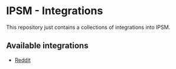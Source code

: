 # IPSM - Integrations

This repository just contains a collections of integrations into IPSM.

## Available integrations

- [Reddit](./reddit)